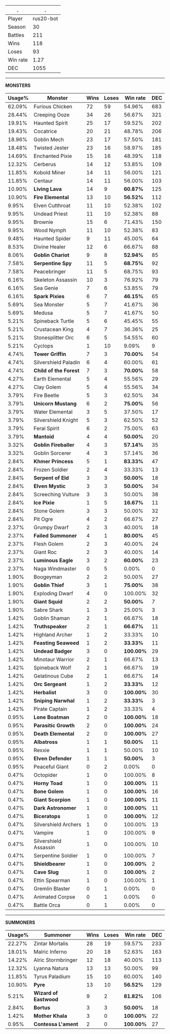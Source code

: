 .|.
|-|-
Player|rus20-bot
Season|30
Battles|211
Wins|118
Loses|93
Win rate|1.27
DEC|1055

---
**MONSTERS**

Usage%|Monster|Wins|Loses|Win rate|DEC|
-|-|-|-|-|-|
62.09%|Furious Chicken|72|59|54.96%|683|
28.44%|Creeping Ooze|34|26|56.67%|321|
19.91%|Haunted Spirit|25|17|59.52%|202|
19.43%|Cocatrice|20|21|48.78%|206|
18.96%|Goblin Mech|23|17|57.50%|181|
18.48%|Twisted Jester|23|16|58.97%|185|
14.69%|Enchanted Pixie|15|16|48.39%|118|
12.32%|Cerberus|14|12|53.85%|109|
11.85%|Kobold Miner|14|11|56.00%|121|
11.85%|Centaur|14|11|56.00%|103|
10.90%|**Living Lava**|14|9|**60.87%**|125|
10.90%|**Fire Elemental**|13|10|**56.52%**|112|
9.95%|Elven Cutthroat|11|10|52.38%|102|
9.95%|Undead Priest|11|10|52.38%|88|
9.95%|Brownie|15|6|71.43%|150|
9.95%|Wood Nymph|11|10|52.38%|83|
9.48%|Haunted Spider|9|11|45.00%|64|
8.53%|Divine Healer|12|6|66.67%|88|
8.06%|**Goblin Chariot**|9|8|**52.94%**|85|
7.58%|**Serpentine Spy**|11|5|**68.75%**|92|
7.58%|Peacebringer|11|5|68.75%|93|
6.16%|Skeleton Assassin|10|3|76.92%|79|
6.16%|Sea Genie|7|6|53.85%|79|
6.16%|**Spark Pixies**|6|7|**46.15%**|65|
5.69%|Sea Monster|5|7|41.67%|36|
5.69%|Medusa|5|7|41.67%|50|
5.21%|Spineback Turtle|5|6|45.45%|55|
5.21%|Crustacean King|4|7|36.36%|25|
5.21%|Stonesplitter Orc|6|5|54.55%|60|
5.21%|Cyclops|1|10|9.09%|9|
4.74%|**Tower Griffin**|7|3|**70.00%**|54|
4.74%|Silvershield Paladin|6|4|60.00%|61|
4.74%|**Child of the Forest**|7|3|**70.00%**|58|
4.27%|Earth Elemental|5|4|55.56%|29|
4.27%|Clay Golem|5|4|55.56%|34|
3.79%|Fire Beetle|5|3|62.50%|34|
3.79%|**Unicorn Mustang**|6|2|**75.00%**|56|
3.79%|Water Elemental|3|5|37.50%|17|
3.79%|Silvershield Knight|5|3|62.50%|52|
3.79%|Feral Spirit|6|2|75.00%|63|
3.79%|**Mantoid**|4|4|**50.00%**|20|
3.32%|**Goblin Fireballer**|4|3|**57.14%**|35|
3.32%|Goblin Sorcerer|4|3|57.14%|36|
2.84%|**Khmer Princess**|5|1|**83.33%**|47|
2.84%|Frozen Soldier|2|4|33.33%|13|
2.84%|**Serpent of Eld**|3|3|**50.00%**|18|
2.84%|**Elven Mystic**|3|3|**50.00%**|34|
2.84%|Screeching Vulture|3|3|50.00%|38|
2.84%|**Ice Pixie**|1|5|**16.67%**|11|
2.84%|Stone Golem|3|3|50.00%|32|
2.84%|Pit Ogre|4|2|66.67%|27|
2.37%|Grumpy Dwarf|2|3|40.00%|18|
2.37%|**Failed Summoner**|4|1|**80.00%**|45|
2.37%|Flesh Golem|2|3|40.00%|24|
2.37%|Giant Roc|2|3|40.00%|14|
2.37%|**Luminous Eagle**|3|2|**60.00%**|23|
2.37%|Naga Windmaster|0|5|0.00%|0|
1.90%|Boogeyman|2|2|50.00%|27|
1.90%|**Goblin Thief**|3|1|**75.00%**|38|
1.90%|Exploding Dwarf|4|0|100.00%|32|
1.90%|**Giant Squid**|2|2|**50.00%**|7|
1.90%|Sabre Shark|1|3|25.00%|3|
1.42%|Goblin Shaman|2|1|66.67%|18|
1.42%|**Truthspeaker**|2|1|**66.67%**|11|
1.42%|Highland Archer|1|2|33.33%|10|
1.42%|**Feasting Seaweed**|1|2|**33.33%**|11|
1.42%|**Undead Badger**|3|0|**100.00%**|29|
1.42%|Minotaur Warrior|2|1|66.67%|13|
1.42%|Spineback Wolf|2|1|66.67%|19|
1.42%|Gelatinous Cube|2|1|66.67%|14|
1.42%|**Orc Sergeant**|1|2|**33.33%**|12|
1.42%|**Herbalist**|3|0|**100.00%**|30|
1.42%|**Sniping Narwhal**|1|2|**33.33%**|3|
1.42%|Pirate Captain|1|2|33.33%|4|
0.95%|**Lone Boatman**|2|0|**100.00%**|18|
0.95%|**Parasitic Growth**|2|0|**100.00%**|24|
0.95%|**Death Elemental**|2|0|**100.00%**|27|
0.95%|**Albatross**|1|1|**50.00%**|11|
0.95%|Rexxie|1|1|50.00%|10|
0.95%|**Elven Defender**|1|1|**50.00%**|3|
0.95%|Peaceful Giant|0|2|0.00%|0|
0.47%|Octopider|1|0|100.00%|8|
0.47%|**Horny Toad**|1|0|**100.00%**|11|
0.47%|**Bone Golem**|1|0|**100.00%**|16|
0.47%|**Giant Scorpion**|1|0|**100.00%**|11|
0.47%|**Dark Astronomer**|1|0|**100.00%**|11|
0.47%|**Biceratops**|1|0|**100.00%**|12|
0.47%|Silvershield Archers|1|0|100.00%|13|
0.47%|Vampire|1|0|100.00%|9|
0.47%|Silvershield Assassin|1|0|100.00%|10|
0.47%|Serpentine Soldier|1|0|100.00%|7|
0.47%|**Shieldbearer**|1|0|**100.00%**|2|
0.47%|**Cave Slug**|1|0|**100.00%**|2|
0.47%|Ettin Spearman|1|0|100.00%|1|
0.47%|Gremlin Blaster|0|1|0.00%|0|
0.47%|Animated Corpse|0|1|0.00%|0|
0.47%|Battle Orca|0|1|0.00%|0|

---
**SUMMONERS**

Usage%|Summoner|Wins|Loses|Win rate|DEC|
-|-|-|-|-|-|
22.27%|Zintar Mortalis|28|19|59.57%|233|
18.01%|Malric Inferno|20|18|52.63%|163|
14.22%|Alric Stormbringer|12|18|40.00%|113|
12.32%|Lyanna Natura|13|13|50.00%|99|
11.85%|Tyrus Paladium|15|10|60.00%|140|
10.90%|**Pyre**|13|10|**56.52%**|129|
5.21%|**Wizard of Eastwood**|9|2|**81.82%**|106|
2.84%|**Bortus**|3|3|**50.00%**|18|
1.42%|**Mother Khala**|3|0|**100.00%**|22|
0.95%|**Contessa L'ament**|2|0|**100.00%**|27|
